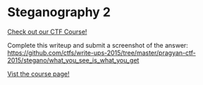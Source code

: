 # Steganography 2

[Check out our CTF Course!](https://academy.hoppersroppers.org/mod/page/view.php?id=583)

Complete this writeup and submit a screenshot of the answer: <https://github.com/ctfs/write-ups-2015/tree/master/pragyan-ctf-2015/stegano/what_you_see_is_what_you_get> 


[Vist the course page!](https://academy.hoppersroppers.org/mod/page/view.php?id=583)
